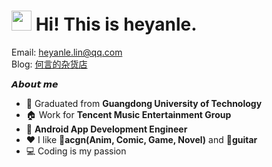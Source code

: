 # <img src="https://cdn.jsdelivr.net/gh/dmego/images/img/Hi.gif" height="32" /> Hi! This is heyanle.

Email: <a href="mailto:heyanle.lin@qq.com">heyanle.lin@qq.com</a>  
Blog: <a href="https://heyanle.com">何言的杂货店</a>

**𝘼𝙗𝙤𝙪𝙩 𝙢𝙚**

- 🏫 Graduated from **Guangdong University of Technology**
- 🏠 Work for **Tencent Music Entertainment Group**
-  📱 **Android App Development Engineer**
- ❤️ I like 🧩**acgn(Anim, Comic, Game, Novel)** and 🎸**guitar**
- 💻 Coding is my passion

